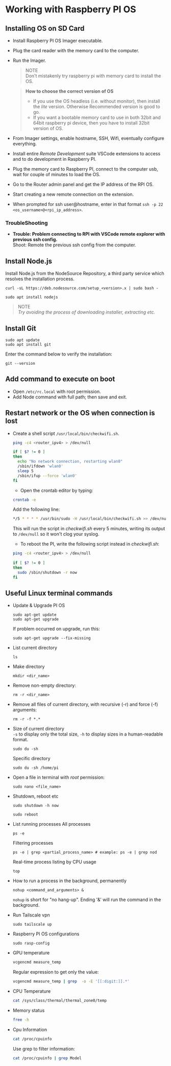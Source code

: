 # Working with Raspberry PI OS

## Installing OS on SD Card
* Install Raspberry PI OS Imager executable.
* Plug the card reader with the memory card to the computer.
* Run the Imager.
  > NOTE  
  > Don't mistakenly try raspberry pi with memory card to install the OS.

  > **How to choose the correct version of OS**
  > - If you use the OS headless (i.e. without monitor), then install the *lite* version. Otherwise Recommended version is good to go.
  > - If you want a bootable memory card to use in both 32bit and 64bit raspberry pi device, then you have to install 32bit version of OS.
 * From Imager settings, enable hostname, SSH, Wifi, eventually configure everything.
 * Install entire *Remote Development* suite VSCode extensions to access and to do development in Raspberry PI.
 * Plug the memory card to Raspberry PI, connect to the computer usb, wait for couple of minutes to load the OS.
 * Go to the Router admin panel and get the IP address of the RPI OS.
 * Start creating a new remote connection on the extension.
 * When prompted for ssh user@hostname, enter in that format `ssh -p 22 <os_username>@<rpi_ip_address>`.


### TroubleShooting
* **Trouble: Problem connecting to RPI with VSCode remote explorer with previous ssh config.**  
  Shoot: Remote the previous ssh config from the computer.


## Install Node.js

Install Node.js from the NodeSource Repository, a third party service which resolves the installation process.

   ```
   curl -sL https://deb.nodesource.com/setup_<version>.x | sudo bash -
   ```
   
   ```
   sudo apt install nodejs
   ```

> NOTE  
> *Try avoiding the process of downloading installer, extracting etc.*

## Install Git
```
sudo apt update
sudo apt install git
```

Enter the command below to verify the installation:
```
git --version
```

## Add command to execute on boot
* Open `/etc/rc.local` with root permission.
* Add Node command with full path; then save and exit.

## Restart network or the OS when connection is lost
* Create a shell script `/usr/local/bin/checkwifi.sh`.
   ```sh
   ping -c4 <router_ipv4> > /dev/null
 
   if [ $? != 0 ] 
   then
     echo "No network connection, restarting wlan0"
     /sbin/ifdown 'wlan0'
     sleep 5
     /sbin/ifup --force 'wlan0'
   fi
   ```

   * Open the crontab editor by typing:
   ```sh
   crontab -e
   ```

   Add the following line:
   ```sh
   */5 * * * * /usr/bin/sudo -H /usr/local/bin/checkwifi.sh >> /dev/null 2>&1
   ```
   This will run the script in *checkwifi.sh* every 5 minutes, writing its output to `/dev/null` so it won't clog your syslog.

   * To reboot the PI, write the following script instead in *checkwifi.sh*:
   ```sh
   ping -c4 <router_ipv4> > /dev/null
    
   if [ $? != 0 ] 
   then
     sudo /sbin/shutdown -r now
   fi
   ```

## Useful Linux terminal commands

* Update & Upgrade PI OS
   ```
   sudo apt-get update
   sudo apt-get upgrade
   ```

   If problem occurred on upgrade, run this:
   ```
   sudo apt-get upgrade --fix-missing
   ```
 
* List current directory
   ```
   ls
   ```
* Make directory
   ```
   mkdir <dir_name>
   ```
* Remove non-empty directory:
   ```
   rm -r <dir_name>
   ```
* Remove all files of current directory, with recursive (-r) and force (-f) arguments:
   ```
   rm -r -f *.*
   ```
* Size of current directory  
   `-s` to display only the total size, `-h` to display sizes in a human-readable format.
   ```
   sudo du -sh
   ```
   Specific directory
   ```
   sudo du -sh /home/pi
   ```

* Open a file in terminal with *root* permission:
   ```
   sudo nano <file_name>
   ```

* Shutdown, reboot etc
   ```
   sudo shutdown -h now
   ```
   ```
   sudo reboot
   ```

* List running processes
   All processes
   ```
   ps -e
   ```

   Filtering processes
   ```
   ps -e | grep <partial_process_name> # example: ps -e | grep nod
   ```

   Real-time process listing by CPU usage
   ```
   top
   ```

* How to run a process in the background, permanently
   ```
   nohup <command_and_arguments> &
   ```
   `nohup` is short for "no hang-up". Ending '&' will run the command in the background.

* Run Tailscale vpn
   ```
   sudo tailscale up
   ```

* Raspberry PI OS configurations
   ```
   sudo rasp-config
   ```

* GPU temperature
   ```sh
   vcgencmd measure_temp
   ```

   Regular expression to get only the value:
   ```sh
   vcgencmd measure_temp | grep  -o -E '[[:digit:]].*'
   ```

* CPU Temperature
   ```sh
   cat /sys/class/thermal/thermal_zone0/temp
   ```

* Memory status
   ```sh
   free -h
   ```

* Cpu Information
   ```sh
   cat /proc/cpuinfo
   ```

  Use grep to filter information:
   ```sh
   cat /proc/cpuinfo | grep Model
   ```
   